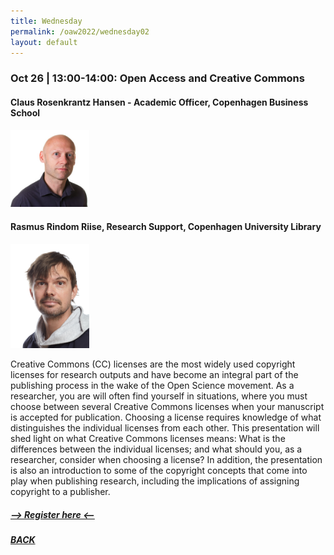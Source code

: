 ```yaml
---
title: Wednesday
permalink: /oaw2022/wednesday02
layout: default
---
```


### Oct 26 | 13:00-14:00: Open Access and Creative Commons

#### Claus Rosenkrantz Hansen - Academic Officer, Copenhagen Business School

<img src="/images/crhlib.jpg" alt="Claus" style="height: 25%; width:25%;"/>

#### Rasmus Rindom Riise, Research Support, Copenhagen University Library

<img src="/images/rarr.jpg" alt="Rasmus" style="height: 25%; width:25%;"/>

Creative Commons (CC) licenses are the most widely used copyright licenses for research outputs and have become an integral part of the publishing process in the wake of the Open Science movement. As a researcher, you are will often find yourself in situations, where you must choose between several Creative Commons licenses when your manuscript is accepted for publication. Choosing a license requires knowledge of what distinguishes the individual licenses from each other. This presentation will shed light on what Creative Commons licenses means: What is the differences between the individual licenses; and what should you, as a researcher, consider when choosing a license?
In addition, the presentation is also an introduction to some of the copyright concepts that come into play when publishing research, including the implications of assigning copyright to a publisher.

##### [--> Register here <--](https://ku-dk.libwizard.com/f/oa_week_web6)

##### [BACK](https://openaccess.dk/oaw2022#programme-of-the-danish-open-access-week-2022)
